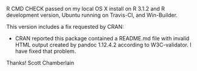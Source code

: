 R CMD CHECK passed on my local OS X install on R 3.1.2 and R development
version, Ubuntu running on Travis-CI, and Win-Builder.

This version includes a fix requested by CRAN:
- CRAN reported this package contained a README.md file with invalid HTML output created by pandoc 1.12.4.2 according to W3C-validator. I have fixed that problem. 

Thanks! Scott Chamberlain
